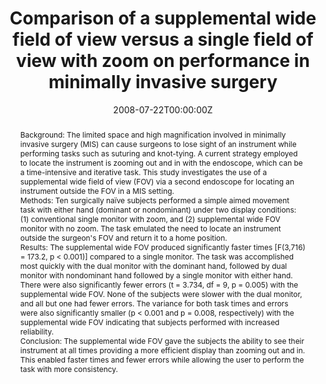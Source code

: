 ---
title: "Comparison of a supplemental wide field of view versus a single field of view with zoom on performance in minimally invasive surgery"
authors:
- Alex-Cao
date: "2008-07-22T00:00:00Z"
doi: "https://doi.org/10.1007/s00464-007-9627-8"

# Schedule page publish date (NOT publication's date).
publishDate: "2020-08-18T00:00:00Z"

# Publication type.
# Legend: 0 = Uncategorized; 1 = Conference paper; 2 = Journal article;
# 3 = Preprint / Working Paper; 4 = Report; 5 = Book; 6 = Book section;
# 7 = Thesis; 8 = Patent
publication_types: ["0"]

# Publication name and optional abbreviated publication name.
publication: Surgical Endoscopy
publication_short: Surg Endosc

abstract: "Background: The limited space and high magnification involved in minimally invasive surgery (MIS) can cause surgeons to lose sight of an instrument while performing tasks such as suturing and knot-tying. A current strategy employed to locate the instrument is zooming out and in with the endoscope, which can be a time-intensive and iterative task. This study investigates the use of a supplemental wide field of view (FOV) via a second endoscope for locating an instrument outside the FOV in a MIS setting.


Methods: Ten surgically naïve subjects performed a simple aimed movement task with either hand (dominant or nondominant) under two display conditions: (1) conventional single monitor with zoom, and (2) supplemental wide FOV monitor with no zoom. The task emulated the need to locate an instrument outside the surgeon's FOV and return it to a home position.


Results: The supplemental wide FOV produced significantly faster times [F(3,716) = 173.2, p < 0.001)] compared to a single monitor. The task was accomplished most quickly with the dual monitor with the dominant hand, followed by dual monitor with nondominant hand followed by a single monitor with either hand. There were also significantly fewer errors (t = 3.734, df = 9, p = 0.005) with the supplemental wide FOV. None of the subjects were slower with the dual monitor, and all but one had fewer errors. The variance for both task times and errors were also significantly smaller (p < 0.001 and p = 0.008, respectively) with the supplemental wide FOV indicating that subjects performed with increased reliability.


Conclusion: The supplemental wide FOV gave the subjects the ability to see their instrument at all times providing a more efficient display than zooming out and in. This enabled faster times and fewer errors while allowing the user to perform the task with more consistency."

# Summary. An optional shortened abstract.
# summary: Lorem ipsum dolor sit amet, consectetur adipiscing elit. Duis posuere tellus ac convallis placerat. Proin tincidunt magna sed ex sollicitudin condimentum.

tags:
- Data display
- Equipment design
- Image enhancement
- Minimally invasive surgical procedures
- Psychomotor performance
- Surgical robotics

featured: false

links:
- name: Online Access
  url: https://link.springer.com/article/10.1007/s00464-007-9627-8
# url_pdf:
# url_code: '#'
# url_dataset: '#'
# url_poster: '#'
# url_project: ''
# url_slides: ''
# url_source: '#'
# url_video: '#'

# Featured image
# To use, add an image named `featured.jpg/png` to your page's folder. 
# image:
#   caption: ''
#   focal_point: ""
#   preview_only: false

# Associated Projects (optional).
#   Associate this publication with one or more of your projects.
#   Simply enter your project's folder or file name without extension.
#   E.g. `internal-project` references `content/project/internal-project/index.md`.
#   Otherwise, set `projects: []`.
# projects:


# Slides (optional).
#   Associate this publication with Markdown slides.
#   Simply enter your slide deck's filename without extension.
#   E.g. `slides: "example"` references `content/slides/example/index.md`.
#   Otherwise, set `slides: ""`.
slides: ""
---